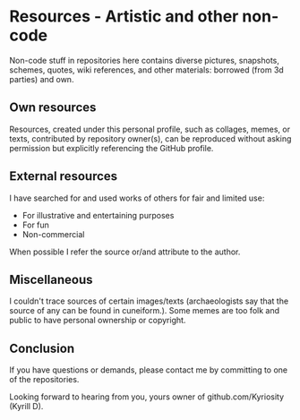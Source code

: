 # Resources - Artistic and other non-code 

Non-code stuff in repositories here contains diverse pictures, snapshots, schemes, quotes, wiki references, and other materials: borrowed (from 3d parties) and own.

## Own resources

Resources, created under this personal profile, such as collages, memes, or texts, contributed by repository owner(s), can be reproduced without asking permission but explicitly referencing the GitHub profile.

## External resources

I have searched for and used works of others for fair and limited use:

* For illustrative and entertaining purposes
* For fun
* Non-commercial

When possible I refer the source or/and attribute to the author.

## Miscellaneous

I couldn't trace sources of certain images/texts (archaeologists say that the source of any can be found in cuneiform.). Some memes are too folk and public to have personal ownership or copyright.

## Conclusion

If you have questions or demands, please contact me by committing to one of the repositories.

Looking forward to hearing from you, yours owner of github.com/Kyriosity (Kyrill D).
